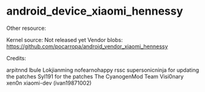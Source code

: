 # android_device_xiaomi_hennessy

Other resource:

Kernel source: Not released yet Vendor blobs: https://github.com/pocarropa/android_vendor_xiaomi_hennessy

Credits:

arpitnnd
lbule 
Lokjianming 
nofearnohappy 
rssc supersonicninja for updating the patches
Syl191 for the patches 
The CyanogenMod Team 
Visi0nary 
xen0n 
xiaomi-dev (ivan19871002)
